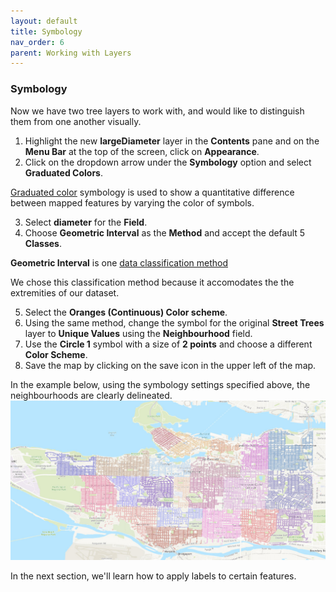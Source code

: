 ```yaml
---
layout: default
title: Symbology
nav_order: 6
parent: Working with Layers
---
```


### Symbology
Now we have two tree layers to work with, and would like to distinguish them from one another visually.

1. Highlight the new **largeDiameter** layer in the **Contents** pane and on the **Menu Bar** at the top of the screen, click on **Appearance**.
2. Click on the dropdown arrow under the **Symbology** option and select **Graduated Colors**.

[Graduated color](https://pro.arcgis.com/en/pro-app/help/mapping/layer-properties/graduated-colors.htm) symbology is used to show a quantitative difference between mapped features by varying the color of symbols.

3. Select **diameter** for the **Field**.
4. Choose **Geometric Interval** as the **Method** and accept the default 5 **Classes**.

**Geometric Interval** is one [data classification method](https://pro.arcgis.com/en/pro-app/help/mapping/layer-properties/data-classification-methods.htm)

We chose this classification method because it accomodates the the extremities of our dataset.

5. Select the **Oranges (Continuous) Color scheme**.
6. Using the same method, change the symbol for the original **Street Trees** layer to **Unique Values** using the **Neighbourhood** field.
7. Use the **Circle 1** symbol with a size of **2 points** and choose a different **Color Scheme**.
8. Save the map by clicking on the save icon in the upper left of the map.

In the example below, using the symbology settings specified above, the neighbourhoods are clearly delineated.
![treesNeigh.jpg](https://raw.githubusercontent.com/fiddleHeads/intro-to-arcgis-pro/master/content/images/treesNeighb.jpg)

In the next section, we'll learn how to apply labels to certain features.
